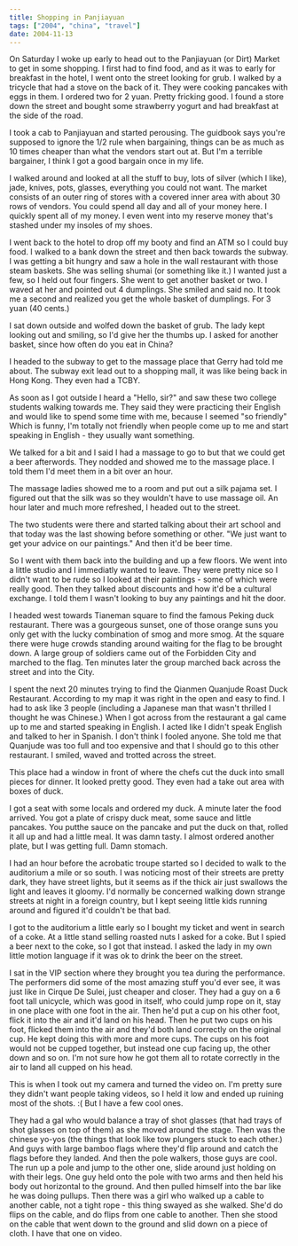 ```yaml
---
title: Shopping in Panjiayuan
tags: ["2004", "china", "travel"]
date: 2004-11-13
---
```

On Saturday I woke up early to head out to the Panjiayuan (or Dirt) Market to get in some shopping.  I first had to find food, and as it was to early for breakfast in the hotel, I went onto the street looking for grub.  I walked by a tricycle that had a stove on the back of it.  They were cooking pancakes with eggs in them.  I ordered two for 2 yuan.  Pretty fricking good.  I found a store down the street and bought some strawberry yogurt and had breakfast at the side of the road.

I took a cab to Panjiayuan and started perousing.  The guidbook says you're supposed to ignore the 1/2 rule when bargaining, things can be as much as 10 times cheaper than what the vendors start out at.  But I'm a terrible bargainer, I think I got a good bargain once in my life.

I walked around and looked at all the stuff to buy, lots of silver (which I like), jade, knives, pots, glasses, everything you could not want.  The market consists of an outer ring of stores with a covered inner area with about 30 rows of vendors.  You could spend all day and all of your money here.  I quickly spent all of my money.  I even went into my reserve money that's stashed under my insoles of my shoes.

I went back to the hotel to drop off my booty and find an ATM so I could buy food.  I walked to a bank down the street and then back towards the subway.  I was getting a bit hungry and saw a hole in the wall restaurant with those steam baskets.  She was selling shumai (or something like it.)  I wanted just a few, so I held out four fingers.  She went to get another basket or two.  I waved at her and pointed out 4 dumplings.  She smiled and said no.  It took me a second and realized you get the whole basket of dumplings.  For 3 yuan (40 cents.)

I sat down outside and wolfed down the basket of grub.  The lady kept looking out and smiling, so I'd give her the thumbs up.  I asked for another basket, since how often do you eat in China?

I headed to the subway to get to the massage place that Gerry had told me about.  The subway exit lead out to a shopping mall, it was like being back in Hong Kong.  They even had a TCBY.

As soon as I got outside I heard a "Hello, sir?" and saw these two college students walking towards me.  They said they were practicing their English and would like to spend some time with me, because I seemed "so friendly"  Which is funny, I'm totally not friendly when people come up to me and start speaking in English - they usually want something.

We talked for a bit and I said I had a massage to go to but that we could get a beer afterwords.  They nodded and showed me to the massage place.  I told them I'd meet them in a bit over an hour.

The massage ladies showed me to a room and put out a silk pajama set.  I figured out that the silk was so they wouldn't have to use massage oil.  An hour later and much more refreshed, I headed out to the street.

The two students were there and started talking about their art school and that today was the last showing before something or other.  "We just want to get your advice on our paintings."  And then it'd be beer time.

So I went with them back into the building and up a few floors.  We went into a little studio and I immediatly wanted to leave.  They were pretty nice so I didn't want to be rude so I looked at their paintings - some of which were really good.  Then they talked about discounts and how it'd be a cultural exchange.  I told them I wasn't looking to buy any paintings and hit the door.

I headed west towards Tianeman square to find the famous Peking duck restaurant.  There was a gourgeous sunset, one of those orange suns you only get with the lucky combination of smog and more smog.  At the square there were huge crowds standing around waiting for the flag to be brought down.  A large group of soldiers came out of the Forbidden City and marched to the flag.  Ten minutes later the group marched back across the street and into the City.

I spent the next 20 minutes trying to find the Qianmen Quanjude Roast Duck Restaurant.  According to my map it was right in the open and easy to find.  I had to ask like 3 people (including a Japanese man that wasn't thrilled I thought he was Chinese.)  When I got across from the restaurant a gal came up to me and started speaking in English.  I acted like I didn't speak English and talked to her in Spanish.  I don't think I fooled anyone.  She told me that Quanjude was too full and too expensive and that I should go to this other restaurant.  I smiled, waved and trotted across the street.

This place had a window in front of where the chefs cut the duck into small pieces for dinner.  It looked pretty good.  They even had a take out area with boxes of duck.

I got a seat with some locals and ordered my duck. A minute later the food arrived.  You got a plate of crispy duck meat, some sauce and little pancakes.  You putthe sauce on the pancake and put the duck on that, rolled it all up and had a little meal.  It was damn tasty.  I almost ordered another plate, but I was getting full.  Damn stomach.

I had an hour before the acrobatic troupe started so I decided to walk to the auditorium a mile or so south.  I was noticing most of their streets are pretty dark, they have street lights, but it seems as if the thick air just swallows the light and leaves it gloomy.  I'd normally be concerned walking down strange streets at night in a foreign country, but I kept seeing little kids running around and figured it'd couldn't be that bad.

I got to the auditorium a little early so I bought my ticket and went in search of a coke.  At a little stand selling roasted nuts I asked for a coke.  But I spied a beer next to the coke, so I got that instead.  I asked the lady in my own little motion language if it was ok to drink the beer on the street.

I sat in the VIP section where they brought you tea during the performance.  The performers did some of the most amazing stuff you'd ever see, it was just like in Cirque De Sulei, just cheaper and closer.  They had a guy on a 6 foot tall unicycle, which was good in itself, who could jump rope on it, stay in one place with one foot in the air.  Then he'd put a cup on his other foot, flick it into the air and it'd land on his head.  Then he put two cups on his foot, flicked them into the air and they'd both land correctly on the original cup.  He kept doing this with more and more cups.  The cups on his foot would not be cupped together, but instead one cup facing up, the other down and so on.  I'm not sure how he got them all to rotate correctly in the air to land all cupped on his head.

This is when I took out my camera and turned the video on.  I'm pretty sure they didn't want people taking videos, so I held it low  and ended up ruining most of the shots. :(  But I have a few cool ones.

They had a gal who would balance a tray of shot glasses (that had trays of shot glasses on top of them) as she moved around the stage.  Then was the chinese yo-yos (the things that look like tow plungers stuck to each other.)  And guys with large bamboo flags where they'd flip around and catch the flags before they landed.  And then the pole walkers, those guys are cool.  The run up a pole and jump to the other one, slide around just holding on with their legs.  One guy held onto the pole with two arms and then held his body out horizontal to the ground.  And then pulled himself into the bar like he was doing pullups.  Then there was a girl who walked up a cable to another cable, not a tight rope - this thing swayed as she walked.  She'd do flips on the cable, and do flips from one cable to another.  Then she stood on the cable that went down to the ground and slid down on a piece of cloth.  I have that one on video.

